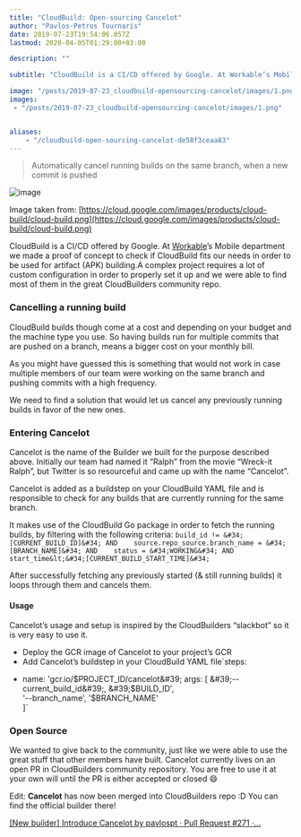 ```yaml
---
title: "CloudBuild: Open-sourcing Cancelot"
author: "Pavlos-Petros Tournaris"
date: 2019-07-23T19:54:06.057Z
lastmod: 2020-04-05T01:29:00+03:00

description: ""

subtitle: "CloudBuild is a CI/CD offered by Google. At Workable’s Mobile department we made a proof of concept to check if CloudBuild fit’s our needs…"

image: "/posts/2019-07-23_cloudbuild-opensourcing-cancelot/images/1.png" 
images:
 - "/posts/2019-07-23_cloudbuild-opensourcing-cancelot/images/1.png" 


aliases:
    - "/cloudbuild-open-sourcing-cancelot-de58f3ceaa83"
---
```


> Automatically cancel running builds on the same branch, when a new commit is pushed



![image](/posts/2019-07-23_cloudbuild-opensourcing-cancelot/images/1.png)

Image taken from: [https://cloud.google.com/images/products/cloud-build/cloud-build.png](https://cloud.google.com/images/products/cloud-build/cloud-build.png)



CloudBuild is a CI/CD offered by Google. At [Workable](https://medium.com/u/e5ecc5b405f2)’s Mobile department we made a proof of concept to check if CloudBuild fits our needs in order to be used for artifact (APK) building.A complex project requires a lot of custom configuration in order to properly set it up and we were able to find most of them in the great CloudBuilders community repo.

### Cancelling a running build

CloudBuild builds though come at a cost and depending on your budget and the machine type you use. So having builds run for multiple commits that are pushed on a branch, means a bigger cost on your monthly bill.

As you might have guessed this is something that would not work in case multiple members of our team were working on the same branch and pushing commits with a high frequency.

We need to find a solution that would let us cancel any previously running builds in favor of the new ones.

### Entering Cancelot

Cancelot is the name of the Builder we built for the purpose described above. Initially our team had named it “Ralph” from the movie “Wreck-it Ralph”, but Twitter is so resourceful and came up with the name “Cancelot”.

Cancelot is added as a buildstep on your CloudBuild YAML file and is responsible to check for any builds that are currently running for the same branch.

It makes use of the CloudBuild Go package in order to fetch the running builds, by filtering with the following criteria:
``build_id != &#34;[CURRENT_BUILD_ID]&#34; AND   
source.repo_source.branch_name = &#34;[BRANCH_NAME]&#34; AND   
status = &#34;WORKING&#34; AND   
start_time&lt;&#34;[CURRENT_BUILD_START_TIME]&#34;``

After successfully fetching any previously started (&amp; still running builds) it loops through them and cancels them.

#### Usage

Cancelot’s usage and setup is inspired by the CloudBuilders “slackbot” so it is very easy to use it.

*   Deploy the GCR image of Cancelot to your project’s GCR
*   Add Cancelot’s buildstep in your CloudBuild YAML file`steps:  
- name: &#39;gcr.io/$PROJECT_ID/cancelot&#39;  
  args: [   
    &#39;--current_build_id&#39;, &#39;$BUILD_ID&#39;,  
    &#39;--branch_name&#39;, &#39;$BRANCH_NAME&#39;  
  ]`

### Open Source

We wanted to give back to the community, just like we were able to use the great stuff that other members have built. Cancelot currently lives on an open PR in CloudBuilders community repository. You are free to use it at your own will until the PR is either accepted or closed 😄

Edit: **Cancelot** has now been merged into CloudBuilders repo :D You can find the official builder there!

[[New builder] Introduce Cancelot by pavlospt · Pull Request #271 ·…](https://github.com/GoogleCloudPlatform/cloud-builders-community/pull/271)

